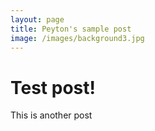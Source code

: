 ```yaml
---
layout: page
title: Peyton's sample post
image: /images/background3.jpg
---
```


# Test post!
This is another post
